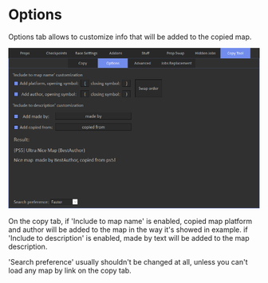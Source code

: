 # Options

Options tab allows to customize info that will be added to the copied map.

![Img1](/assets/images/copy-tool/img02.png)

On the copy tab, if 'Include to map name' is enabled, copied map platform and author will be added to the map in the way it's showed in example.
if 'Include to description' is enabled, made by text will be added to the map description.

'Search preference' usually shouldn't be changed at all, unless you can't load any map by link on the copy tab.